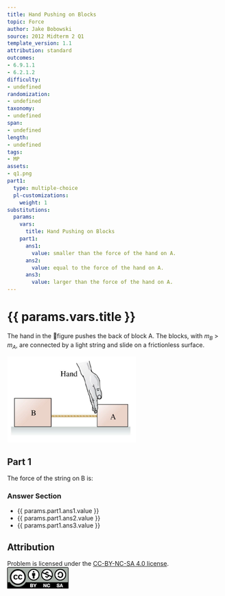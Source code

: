 ```yaml
---
title: Hand Pushing on Blocks
topic: Force
author: Jake Bobowski
source: 2012 Midterm 2 Q1
template_version: 1.1
attribution: standard
outcomes:
- 6.9.1.1
- 6.2.1.2
difficulty:
- undefined
randomization:
- undefined
taxonomy:
- undefined
span:
- undefined
length:
- undefined
tags:
- MP
assets:
- q1.png
part1:
  type: multiple-choice
  pl-customizations:
    weight: 1
substitutions:
  params:
    vars:
      title: Hand Pushing on Blocks
    part1:
      ans1:
        value: smaller than the force of the hand on A.
      ans2:
        value: equal to the force of the hand on A.
      ans3:
        value: larger than the force of the hand on A.
---
```

# {{ params.vars.title }}
The hand in the figure pushes the back of block A.
The blocks, with $m_B$ > $m_A$, are connected by a light string and slide on a frictionless surface.

<img src="q1.png" width=300 alt="Hand pushing on block A connected to block B">

## Part 1

The force of the string on B is:

### Answer Section

- {{ params.part1.ans1.value }}
- {{ params.part1.ans2.value }}
- {{ params.part1.ans3.value }}

## Attribution

Problem is licensed under the [CC-BY-NC-SA 4.0 license](https://creativecommons.org/licenses/by-nc-sa/4.0/).<br> ![The Creative Commons 4.0 license requiring attribution-BY, non-commercial-NC, and share-alike-SA license.](https://raw.githubusercontent.com/firasm/bits/master/by-nc-sa.png)
